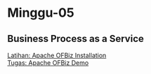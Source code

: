 # Minggu-05
## Business Process as a Service

[Latihan: Apache OFBiz Installation](latihan.md)<br>
[Tugas: Apache OFBiz Demo](tugas.md)<br>
